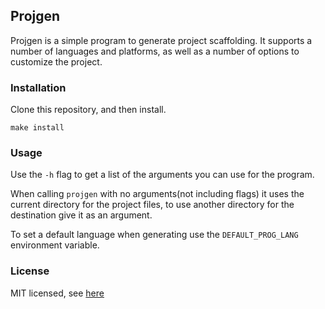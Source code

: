 ## Projgen

Projgen is a simple program to generate project scaffolding. It supports a number of languages and
platforms, as well as a number of options to customize the project.

### Installation
Clone this repository, and then install.
```
make install
```

### Usage
Use the `-h` flag to get a list of the arguments you can use for the program.

When calling `projgen` with no arguments(not including flags) it uses the current directory
for the project files, to use another directory for the destination give it as an argument.

To set a default language when generating use the `DEFAULT_PROG_LANG` environment variable.

### License
MIT licensed, see [here](https://raw.github.com/larzconwell/projgen/master/LICENSE)
